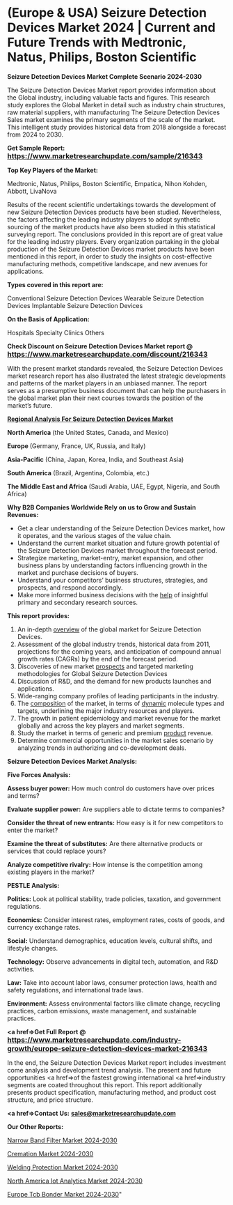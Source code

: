 # (Europe & USA) Seizure Detection Devices Market 2024 | Current and Future Trends with Medtronic, Natus, Philips, Boston Scientific

<strong>Seizure Detection Devices Market Complete Scenario 2024-2030</strong>

The Seizure Detection Devices Market report provides information about the Global industry, including valuable facts and figures. This research study explores the Global Market in detail such as industry chain structures, raw material suppliers, with manufacturing The Seizure Detection Devices Sales market examines the primary segments of the scale of the market. This intelligent study provides historical data from 2018 alongside a forecast from 2024 to 2030.

<strong>Get Sample Report: <a href=https://www.marketresearchupdate.com/sample/216343><font size=3 color=#0000ff>https://www.marketresearchupdate.com/sample/216343</font></a></strong>

<strong>Top Key Players of the Market:</strong>

Medtronic, Natus, Philips, Boston Scientific, Empatica, Nihon Kohden, Abbott, LivaNova

Results of the recent scientific undertakings towards the development of new Seizure Detection Devices products have been studied. Nevertheless, the factors affecting the leading industry players to adopt synthetic sourcing of the market products have also been studied in this statistical surveying report. The conclusions provided in this report are of great value for the leading industry players. Every organization partaking in the global production of the Seizure Detection Devices market products have been mentioned in this report, in order to study the insights on cost-effective manufacturing methods, competitive landscape, and new avenues for applications.

<strong>Types covered in this report are: </strong>

Conventional Seizure Detection Devices
Wearable Seizure Detection Devices
Implantable Seizure Detection Devices

<strong>On the Basis of Application:</strong>

Hospitals
Specialty Clinics
Others

<strong>Check Discount on Seizure Detection Devices Market report @ <a href=https://www.marketresearchupdate.com/discount/216343><font size=3 color=#0000ff>https://www.marketresearchupdate.com/discount/216343</font></a></strong>

With the present market standards revealed, the Seizure Detection Devices market research report has also illustrated the latest strategic developments and patterns of the market players in an unbiased manner. The report serves as a presumptive business document that can help the purchasers in the global market plan their next courses towards the position of the market’s future.

<strong><u><b>Regional Analysis For Seizure Detection Devices Market</b></u></strong>

<strong><b>North America</b></strong> (the United States, Canada, and Mexico)

<strong><b>Europe </b></strong>(Germany, France, UK, Russia, and Italy)

<strong><b>Asia-Pacific</b></strong> (China, Japan, Korea, India, and Southeast Asia)

<strong><b>South America</b></strong> (Brazil, Argentina, Colombia, etc.)

<strong><b>The Middle East and Africa</b></strong> (Saudi Arabia, UAE, Egypt, Nigeria, and South Africa)

<strong>Why B2B Companies Worldwide Rely on us to Grow and Sustain Revenues:</strong>
<ul>
  <li>Get a clear understanding of the Seizure Detection Devices market, how it operates, and the various stages of the value chain.</li>
  <li>Understand the current market situation and future growth potential of the Seizure Detection Devices market throughout the forecast period.</li>
  <li>Strategize marketing, market-entry, market expansion, and other business plans by understanding factors influencing growth in the market and purchase decisions of buyers.</li>
  <li>Understand your competitors’ business structures, strategies, and prospects, and respond accordingly.</li>
  <li>Make more informed business decisions with the <a href=ASDF991299>help</a> of insightful primary and secondary research sources.</li>
</ul>
<strong>This report provides:</strong>
<ol>
  <li>An in-depth <a href=>overview</a> of the global market for Seizure Detection Devices.</li>
  <li>Assessment of the global industry trends, historical data from 2011, projections for the coming years, and anticipation of compound annual growth rates (CAGRs) by the end of the forecast period.</li>
  <li>Discoveries of new market <a href=>prospects</a> and targeted marketing methodologies for Global Seizure Detection Devices</li>
  <li>Discussion of R&amp;D, and the demand for new products launches and applications.</li>
  <li>Wide-ranging company profiles of leading participants in the industry.</li>
  <li>The <a href=ASDF881288>composition</a> of the market, in terms of <a href=>dynamic</a> molecule types and targets, underlining the major industry resources and players.</li>
  <li>The growth in patient epidemiology and market revenue for the market globally and across the key players and market segments.</li>
  <li>Study the market in terms of generic and premium <a href=>product</a> revenue.</li>
  <li>Determine commercial opportunities in the market sales scenario by analyzing trends in authorizing and co-development deals.</li>
</ol>

<strong>Seizure Detection Devices Market Analysis:</strong>

<strong>Five Forces Analysis:</strong>

<strong>Assess buyer power:</strong> How much control do customers have over prices and terms?

<strong>Evaluate supplier power:</strong> Are suppliers able to dictate terms to companies?

<strong>Consider the threat of new entrants:</strong> How easy is it for new competitors to enter the market?

<strong>Examine the threat of substitutes:</strong> Are there alternative products or services that could replace yours?

<strong>Analyze competitive rivalry:</strong> How intense is the competition among existing players in the market?

<strong>PESTLE Analysis:</strong>

<strong>Politics:</strong> Look at political stability, trade policies, taxation, and government regulations.

<strong>Economics:</strong> Consider interest rates, employment rates, costs of goods, and currency exchange rates.

<strong>Social:</strong> Understand demographics, education levels, cultural shifts, and lifestyle changes.

<strong>Technology:</strong> Observe advancements in digital tech, automation, and R&D activities.

<strong>Law:</strong> Take into account labor laws, consumer protection laws, health and safety regulations, and international trade laws.

<strong>Environment:</strong> Assess environmental factors like climate change, recycling practices, carbon emissions, waste management, and sustainable practices.

<strong><a href=>Get Full Report</a> @ <a href=https://www.marketresearchupdate.com/industry-growth/europe-seizure-detection-devices-market-216343><font size=3 color=#0000ff>https://www.marketresearchupdate.com/industry-growth/europe-seizure-detection-devices-market-216343</font></a></strong>

In the end, the Seizure Detection Devices Market report includes investment come analysis and development trend analysis. The present and future opportunities <a href=>of</a> the fastest growing international <a href=>industry</a> segments are coated throughout this report. This report additionally presents product specification, manufacturing method, and product cost structure, and price structure.

<strong><a href=><strong>Contact Us:</strong></a></strong>
<strong>sales@marketresearchupdate.com</strong>

<strong>Our Other Reports:</strong>

<a href=https://www.linkedin.com/pulse/narrow-band-filter-market-size-region-outlook-statistic>Narrow Band Filter Market 2024-2030</a>

<a href=https://www.linkedin.com/pulse/cremation-market-size-trends-consumption-future>Cremation Market 2024-2030</a>

<a href=https://www.linkedin.com/pulse/welding-protection-market-size-trends-consumption-future>Welding Protection Market 2024-2030</a>

<a href=https://www.linkedin.com/pulse/north-america-iot-analytics-market-2023-current-nhabf/>North America Iot Analytics Market 2024-2030</a>

<a href=https://www.linkedin.com/pulse/europe-tcb-bonder-market-research-report-2023-0rhnf/>Europe Tcb Bonder Market 2024-2030</a>"

